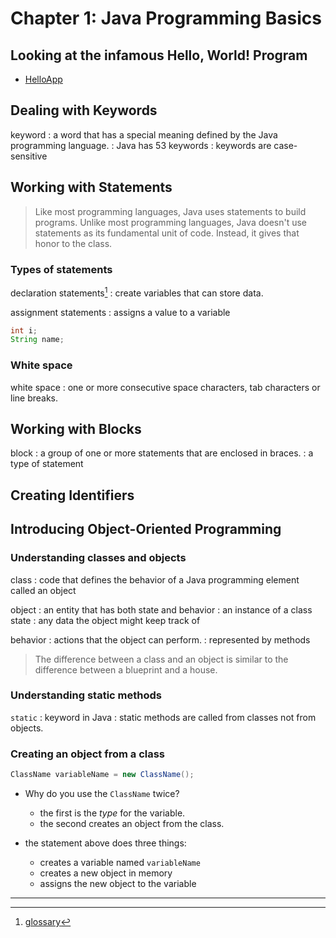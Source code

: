 # Chapter 1: Java Programming Basics

## Looking at the infamous Hello, World! Program

- [HelloApp](HelloApp.java)

## Dealing with Keywords

keyword
: a word that has a special meaning defined by the Java programming language.
: Java has 53 keywords
: keywords are case-sensitive


## Working with Statements

>Like most programming languages, Java uses statements to build programs. Unlike most programming languages, Java doesn't use statements as its fundamental unit of code. Instead, it gives that honor to the class.

### Types of statements

declaration statements[^a]
: create variables that can store data.

assignment statements
: assigns a value to a variable

```java
int i;
String name;
```

### White space

white space
: one or more consecutive space characters, tab characters or line breaks.

## Working with Blocks

block
: a group of one or more statements that are enclosed in braces.
: a type of statement

## Creating Identifiers



## Introducing Object-Oriented Programming

### Understanding classes and objects

class
: code that defines the behavior of a Java programming element called an object

object
: an entity that has both state and behavior
: an instance of a class
state
: any data the object might keep track of

behavior
: actions that the object can perform.
: represented by methods

>The difference between a class and an object is similar to the difference between a blueprint and a house.


### Understanding static methods

`static`
: keyword in Java
: static methods are called from classes not from objects.

### Creating an object from a class

```java
ClassName variableName = new ClassName();
```

- Why do you use the `ClassName` twice?
  - the first is the *type* for the variable.
  - the second creates an object from the class.

- the statement above does three things:
  - creates a variable named `variableName`
  - creates a new object in memory 
  - assigns the new object to the variable

---

[^a]: [glossary](glossary.md)